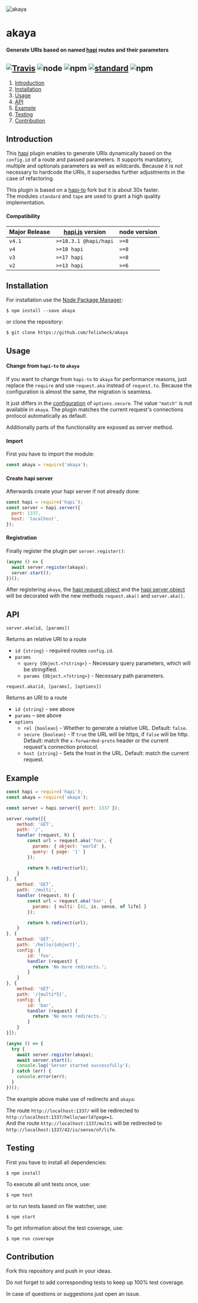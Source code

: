 ![akaya](https://raw.githubusercontent.com/felixheck/akaya/master/assets/logo.png)

# akaya
#### Generate URIs based on named [hapi](https://github.com/hapijs/hapi) routes and their parameters

[![Travis](https://img.shields.io/travis/felixheck/akaya.svg)](https://travis-ci.org/felixheck/akaya/builds/) ![node](https://img.shields.io/node/v/akaya.svg) ![npm](https://img.shields.io/npm/dt/akaya.svg) [![standard](https://img.shields.io/badge/code_style-standard-brightgreen.svg)](http://standardjs.com/) ![npm](https://img.shields.io/npm/l/akaya.svg)
---

1. [Introduction](#introduction)
2. [Installation](#installation)
3. [Usage](#usage)
4. [API](#api)
5. [Example](#example)
6. [Testing](#testing)
7. [Contribution](#contribution)

## Introduction

This [hapi](https://github.com/hapijs/hapi) plugin enables to generate URIs dynamically based on the `config.id` of a route and passed parameters. It supports mandatory, multiple and optionals parameters as well as wildcards. Because it is not necessary to hardcode the URIs, it supersedes further adjustments in the case of refactoring.

This plugin is based on a [hapi-to](https://github.com/mtharrison/hapi-to) fork but it is about 30x faster.<br/>
The modules `standard` and `tape` are used to grant a high quality implementation.<br/>

#### Compatibility
| Major Release | [hapi.js](https://github.com/hapijs/hapi) version | node version |
| --- | --- | --- |
| `v4.1` | `>=18.3.1 @hapi/hapi` | `>=8` |
| `v4` | `>=18 hapi` | `>=8` |
| `v3` | `>=17 hapi` | `>=8` |
| `v2` | `>=13 hapi` | `>=6` |

## Installation
For installation use the [Node Package Manager](https://github.com/npm/npm):
```
$ npm install --save akaya
```

or clone the repository:
```
$ git clone https://github.com/felixheck/akaya
```

## Usage
#### Change from `hapi-to` to `akaya`
If you want to change from `hapi-to` to `akaya` for performance reasons, just replace the `require` and use `request.aka` instead of `request.to`. Because the configuration is almost the same, the migration is seamless.

It just differs in the [configuration](#api) of `options.secure`. The value `"match"` is not available in `akaya`. The plugin matches the current request's connections protocol automatically as default.

Additionally parts of the functionality are exposed as server method.

#### Import
First you have to import the module:
``` js
const akaya = require('akaya');
```

#### Create hapi server
Afterwards create your hapi server if not already done:
``` js
const hapi = require('hapi');
const server = hapi.server({
  port: 1337,
  host: 'localhost',
});
```

#### Registration
Finally register the plugin per `server.register()`:
``` js
(async () => {
  await server.register(akaya);
  server.start();
})();
```

After registering `akaya`, the [hapi request object](hapijs.com/api#request-object) and the [hapi server object](https://hapijs.com/api#server) will be decorated with the new methods `request.aka()` and `server.aka()`.

## API
`server.aka(id, [params])`

Returns an relative URI to a route
- `id {string}` - required routes `config.id`.
- `params`
  - `query {Object.<?string>}` - Necessary query parameters, which will be stringified.
  - `params {Object.<?string>}` - Necessary path parameters.

`request.aka(id, [params], [options])`

Returns an URI to a route
- `id {string}` - see above
- `params` – see above
- `options`
  - `rel {boolean}` - Whether to generate a relative URL. Default: `false`.
  - `secure {boolean}` - If `true` the URL will be https, if `false` will be http. Default: match the `x-forwarded-proto` header or the current request's connection protocol.
  - `host {string}` - Sets the host in the URL. Default: match the current request.

## Example

```js
const hapi = require('hapi');
const akaya = require('akaya');

const server = hapi.server({ port: 1337 });

server.route([{
    method: 'GET',
    path: '/',
    handler (request, h) {
        const url = request.aka('foo', {
          params: { object: 'world' },
          query: { page: '1' }
        });

        return h.redirect(url);
    }
}, {
    method: 'GET',
    path: '/multi',
    handler (request, h) {
        const url = request.aka('bar', {
          params: { multi: [42, is, sense, of life] }
        });

        return h.redirect(url);
    }
}, {
    method: 'GET',
    path: '/hello/{object}',
    config: {
        id: 'foo',
        handler (request) {
          return 'No more redirects.';
        }
    }
}, {
    method: 'GET',
    path: '/{multi*5}',
    config: {
        id: 'bar',
        handler (request) {
          return 'No more redirects.';
        }
    }
}]);

(async () => {
  try {
    await server.register(akaya);
    await server.start();
    console.log('Server started successfully');
  } catch (err) {
    console.error(err);
  }
})();
```

The example above make use of redirects and `akaya`:

The route `http://localhost:1337/` will be redirected to `http://localhost:1337/hello/world?page=1`.<br/>
And the route `http://localhost:1337/multi` will be redirected to `http://localhost:1337/42/is/sense/of/life`.

## Testing
First you have to install all dependencies:
```
$ npm install
```

To execute all unit tests once, use:
```
$ npm test
```

or to run tests based on file watcher, use:
```
$ npm start
```

To get information about the test coverage, use:
```
$ npm run coverage
```

## Contribution
Fork this repository and push in your ideas.

Do not forget to add corresponding tests to keep up 100% test coverage.

In case of questions or suggestions just open an issue.
